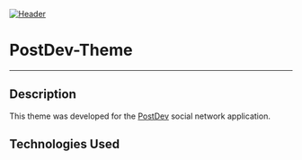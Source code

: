 [![Header]( "Header")](https://some-url.dev/)

# PostDev-Theme

---

## Description

This theme was developed for the [PostDev](https://github.com/estivensal7/PostDev) social network application.

## Technologies Used


